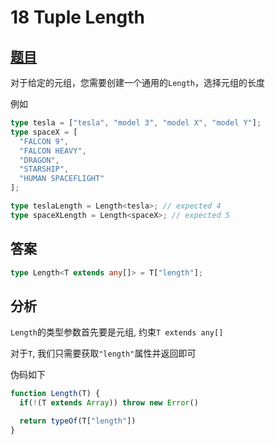 # 18 Tuple Length

## [题目](https://github.com/type-challenges/type-challenges/blob/master/questions/18-easy-tuple-length/README.zh-CN.md)

对于给定的元组，您需要创建一个通用的`Length`，选择元组的长度

例如

```ts
type tesla = ["tesla", "model 3", "model X", "model Y"];
type spaceX = [
  "FALCON 9",
  "FALCON HEAVY",
  "DRAGON",
  "STARSHIP",
  "HUMAN SPACEFLIGHT"
];

type teslaLength = Length<tesla>; // expected 4
type spaceXLength = Length<spaceX>; // expected 5
```

## 答案

```ts
type Length<T extends any[]> = T["length"];
```

## 分析

`Length`的类型参数首先要是元组, 约束`T extends any[]`

对于`T`, 我们只需要获取`"length"`属性并返回即可

伪码如下

```js
function Length(T) {
  if(!(T extends Array)) throw new Error()

  return typeOf(T["length"])
}
```
